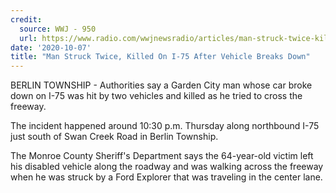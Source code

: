 ```yaml
---
credit:
  source: WWJ - 950
  url: https://www.radio.com/wwjnewsradio/articles/man-struck-twice-killed-i-75-after-vehicle-breaks-down
date: '2020-10-07'
title: "Man Struck Twice, Killed On I-75 After Vehicle Breaks Down"
---
```

BERLIN TOWNSHIP - Authorities say a Garden City man whose car broke down on I-75 was hit by two vehicles and killed as he tried to cross the freeway. 

The incident happened around 10:30 p.m. Thursday along northbound I-75 just south of Swan Creek Road in Berlin Township. 

The Monroe County Sheriff's Department says the 64-year-old victim left his disabled vehicle along the roadway and was walking across the freeway when he was struck by a Ford Explorer that was traveling in the center lane.
